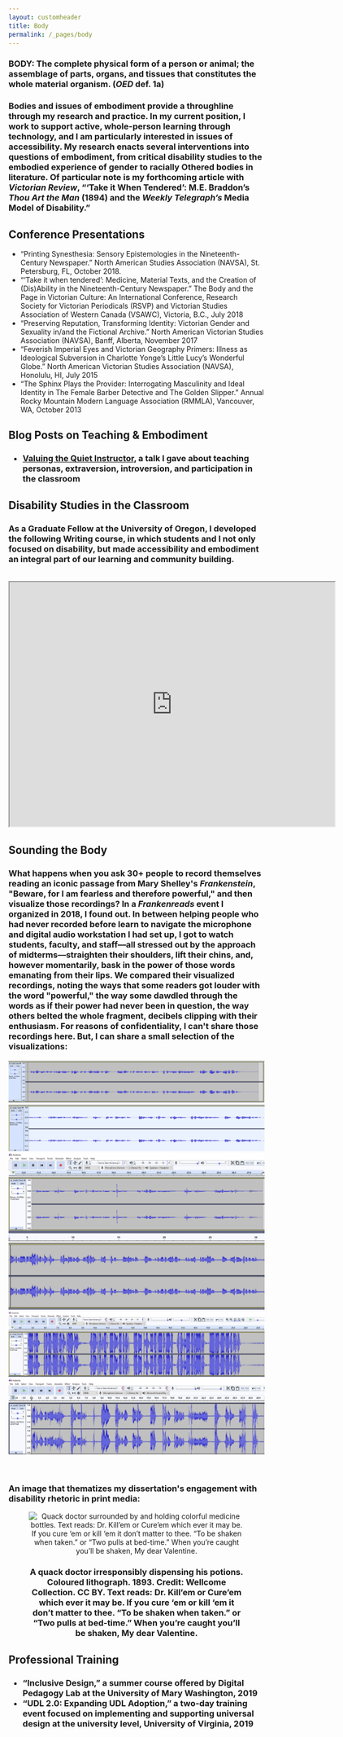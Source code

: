 ```yaml
---
layout: customheader
title: Body
permalink: /_pages/body
---
```


<h3><strong>BODY</strong>: The complete physical form of a person or animal; the assemblage of parts, organs, and tissues that constitutes the whole material organism. (<em>OED</em> def. 1a)</h3>

<h3 style="text-align:left">
Bodies and issues of embodiment provide a throughline through my research and practice. In my current position, I work to support active, whole-person learning through technology, and I am particularly interested in issues of accessibility. My research enacts several interventions into questions of embodiment, from critical disability studies to the embodied experience of gender to racially Othered bodies in literature. Of particular note is my forthcoming article with <em>Victorian Review</em>, “‘Take it When Tendered’: M.E. Braddon’s <em>Thou Art the Man</em> (1894) and the <em>Weekly Telegraph’s</em> Media Model of Disability.”                                                           
</h3>

<h2>Conference Presentations</h2>
<ul>
  <li>“Printing Synesthesia: Sensory Epistemologies in the Nineteenth-Century Newspaper.” North American Studies Association (NAVSA), St. Petersburg, FL, October 2018.</li>
  <li>“‘Take it when tendered’: Medicine, Material Texts, and the Creation of (Dis)Ability in the Nineteenth-Century Newspaper.” The Body and the Page in Victorian Culture: An International Conference, Research Society for Victorian Periodicals (RSVP) and Victorian Studies Association of Western Canada (VSAWC), Victoria, B.C., July 2018</li>
  <li>“Preserving Reputation, Transforming Identity: Victorian Gender and Sexuality in/and the Fictional Archive.” North American Victorian Studies Association (NAVSA), Banff, Alberta, November 2017</li>
  <li>“Feverish Imperial Eyes and Victorian Geography Primers: Illness as Ideological Subversion in Charlotte Yonge’s Little Lucy’s Wonderful Globe.” North American Victorian Studies Association (NAVSA), Honolulu, HI, July 2015</li>
  <li>“The Sphinx Plays the Provider: Interrogating Masculinity and Ideal Identity in The Female Barber Detective and The Golden Slipper.” Annual Rocky Mountain Modern Language Association (RMMLA), Vancouver, WA, October 2013</li>
  </ul>
  
<h2>Blog Posts on Teaching & Embodiment</h2>
<h3 style="text-align:left">
<ul>
  <li><a href="https://courtneyafloyd.com/quiet/">Valuing the Quiet Instructor</a>, a talk I gave about teaching personas, extraversion, introversion, and participation in the classroom</li>
 </ul>
                                                          
</h3>

<h2>Disability Studies in the Classroom</h2>
<h3 style="text-align:left">As a Graduate Fellow at the University of Oregon, I developed the following Writing course, in which students and I not only focused on disability, but made accessibility and embodiment an integral part of our learning and community building.</h3> <br>
<iframe src="https://drive.google.com/file/d/1vUfAwryYsE3cOd2V2Hlkgo2Y8ehIJXDq/preview" width="640" height="480" style="text-align:center"></iframe>

<br>
<h2>Sounding the Body</h2>
<h3 style="text-align:left">What happens when you ask 30+ people to record themselves reading an iconic passage from Mary Shelley's <em>Frankenstein</em>, "Beware, for I am fearless and therefore powerful," and then visualize those recordings? In a <em>Frankenreads</em> event I organized in 2018, I found out. In between helping people who had never recorded before learn to navigate the microphone and digital audio workstation I had set up, I got to watch students, faculty, and staff––all stressed out by the approach of midterms––straighten their shoulders, lift their chins, and, however momentarily, bask in the power of those words emanating from their lips. We compared their visualized recordings, noting the ways that some readers got louder with the word "powerful," the way some dawdled through the words as if their power had never been in question, the way others belted the whole fragment, decibels clipping with their enthusiasm. For reasons of confidentiality, I can't share those recordings here. But, I can share a small selection of the visualizations: 
</h3>

<img src="/images/frankenreads4.PNG" alt="waveform"/><br>
<img src="/images/frankenreads1.PNG" alt="waveform"/><br>
<img src="/images/frankenreads3.PNG" alt="waveform"/><br>
<img src="/images/frankenreads2.PNG" alt="waveform"/><br>
<img src="/images/Capture.PNG" alt="waveform"/><br>
<img src="/images/dpwFrankenRead.PNG" alt="waveform"/>

<br>
<h3 style="text-align:left">An image that thematizes my dissertation's engagement with disability rhetoric in print media:</h3> 
<figure style="text-align:center"><img src="/images/default.jpg" width="400" height="550" alt="Quack doctor surrounded by and holding colorful medicine bottles. Text reads: Dr. Kill’em or Cure’em which ever it may be. If you cure ‘em or kill ‘em it don’t matter to thee. “To be shaken when taken.” or “Two pulls at bed-time.” When you’re caught you’ll be shaken, My dear Valentine."><figcaption><h3>A quack doctor irresponsibly dispensing his potions. Coloured lithograph. 1893. Credit: Wellcome Collection. CC BY. Text reads: Dr. Kill’em or Cure’em which ever it may be. If you cure ‘em or kill ‘em it don’t matter to thee. “To be shaken when taken.” or “Two pulls at bed-time.” When you’re caught you’ll be shaken, My dear Valentine.</h3></figcaption></figure>

<h2>Professional Training</h2>
<h3 style="text-align:left">
  <ul>
    <li>“Inclusive Design,” a summer course offered by Digital Pedagogy Lab at the University of Mary Washington, 2019</li>
    <li>“UDL 2.0: Expanding UDL Adoption,” a two-day training event focused on implementing and supporting universal design at the university level, University of Virginia, 2019</li></ul></h3>
